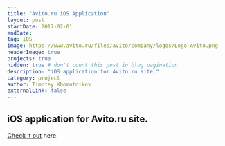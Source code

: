 ```yaml
---
title: "Avito.ru iOS Application"
layout: post
startDate: 2017-02-01
endDate:
tag: iOS
image: https://www.avito.ru/files/avito/company/logos/Logo-Avito.png
headerImage: true
projects: true
hidden: true # don't count this post in blog pagination
description: "iOS application for Avito.ru site."
category: project
author: Timofey Khomutnikov
externalLink: false
---
```

iOS application for Avito.ru site.
---

[Check it out](https://itunes.apple.com/ru/app/%D0%BE%D0%B1%D1%8A%D1%8F%D0%B2%D0%BB%D0%B5%D0%BD%D0%B8%D1%8F-avito-%D0%B0%D0%B2%D1%82%D0%BE-%D1%80%D0%B0%D0%B1%D0%BE%D1%82%D0%B0-%D0%BD%D0%B5%D0%B4%D0%B2%D0%B8%D0%B6%D0%B8%D0%BC%D0%BE%D1%81%D1%82%D1%8C/id417281773?mt=8) here.
